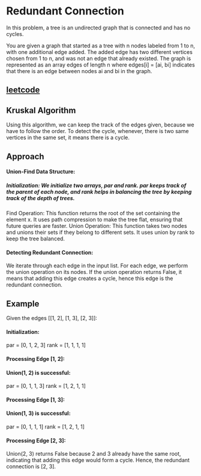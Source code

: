 # Redundant Connection

In this problem, a tree is an undirected graph that is connected and has no cycles.

You are given a graph that started as a tree with n nodes labeled from 1 to n, with one additional edge added. The added edge has two different vertices chosen from 1 to n, and was not an edge that already existed. The graph is represented as an array edges of length n where edges[i] = [ai, bi] indicates that there is an edge between nodes ai and bi in the graph.

<h2><a href="https://leetcode.com/problems/redundant-connection/submissions/1327062786/">leetcode</a></h2>

## Kruskal Algorithm

Using this algorithm, we can keep the track of the edges given, because we have to follow the order.
To detect the cycle, whenever, there is two same vertices in the same set, it means there is a cycle.

## Approach

#### Union-Find Data Structure:

##### Initialization: We initialize two arrays, par and rank. par keeps track of the parent of each node, and rank helps in balancing the tree by keeping track of the depth of trees.

Find Operation: This function returns the root of the set containing the element x. It uses path compression to make the tree flat, ensuring that future queries are faster.
Union Operation: This function takes two nodes and unions their sets if they belong to different sets. It uses union by rank to keep the tree balanced.

#### Detecting Redundant Connection:

We iterate through each edge in the input list. For each edge, we perform the union operation on its nodes.
If the union operation returns False, it means that adding this edge creates a cycle, hence this edge is the redundant connection.

## Example

Given the edges [[1, 2], [1, 3], [2, 3]]:

#### Initialization:

par = [0, 1, 2, 3]
rank = [1, 1, 1, 1]

#### Processing Edge [1, 2]:

#### Union(1, 2) is successful:

par = [0, 1, 1, 3]
rank = [1, 2, 1, 1]

#### Processing Edge [1, 3]:

#### Union(1, 3) is successful:

par = [0, 1, 1, 1]
rank = [1, 2, 1, 1]

#### Processing Edge [2, 3]:

Union(2, 3) returns False because 2 and 3 already have the same root, indicating that adding this edge would form a cycle.
Hence, the redundant connection is [2, 3].

